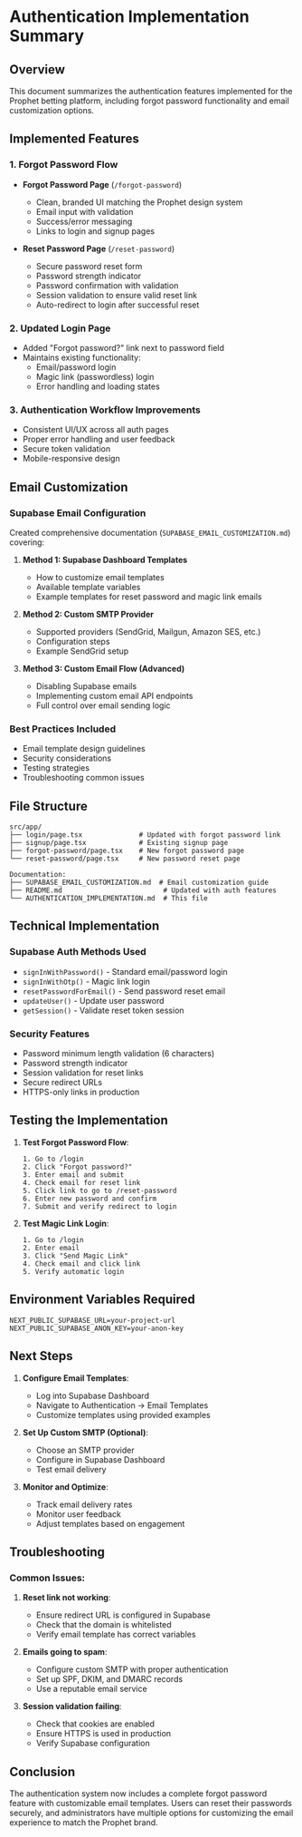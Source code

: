 # Authentication Implementation Summary

## Overview
This document summarizes the authentication features implemented for the Prophet betting platform, including forgot password functionality and email customization options.

## Implemented Features

### 1. Forgot Password Flow
- **Forgot Password Page** (`/forgot-password`)
  - Clean, branded UI matching the Prophet design system
  - Email input with validation
  - Success/error messaging
  - Links to login and signup pages

- **Reset Password Page** (`/reset-password`)
  - Secure password reset form
  - Password strength indicator
  - Password confirmation with validation
  - Session validation to ensure valid reset link
  - Auto-redirect to login after successful reset

### 2. Updated Login Page
- Added "Forgot password?" link next to password field
- Maintains existing functionality:
  - Email/password login
  - Magic link (passwordless) login
  - Error handling and loading states

### 3. Authentication Workflow Improvements
- Consistent UI/UX across all auth pages
- Proper error handling and user feedback
- Secure token validation
- Mobile-responsive design

## Email Customization

### Supabase Email Configuration
Created comprehensive documentation (`SUPABASE_EMAIL_CUSTOMIZATION.md`) covering:

1. **Method 1: Supabase Dashboard Templates**
   - How to customize email templates
   - Available template variables
   - Example templates for reset password and magic link emails

2. **Method 2: Custom SMTP Provider**
   - Supported providers (SendGrid, Mailgun, Amazon SES, etc.)
   - Configuration steps
   - Example SendGrid setup

3. **Method 3: Custom Email Flow (Advanced)**
   - Disabling Supabase emails
   - Implementing custom email API endpoints
   - Full control over email sending logic

### Best Practices Included
- Email template design guidelines
- Security considerations
- Testing strategies
- Troubleshooting common issues

## File Structure

```
src/app/
├── login/page.tsx              # Updated with forgot password link
├── signup/page.tsx             # Existing signup page
├── forgot-password/page.tsx    # New forgot password page
└── reset-password/page.tsx     # New password reset page

Documentation:
├── SUPABASE_EMAIL_CUSTOMIZATION.md  # Email customization guide
├── README.md                         # Updated with auth features
└── AUTHENTICATION_IMPLEMENTATION.md  # This file
```

## Technical Implementation

### Supabase Auth Methods Used
- `signInWithPassword()` - Standard email/password login
- `signInWithOtp()` - Magic link login
- `resetPasswordForEmail()` - Send password reset email
- `updateUser()` - Update user password
- `getSession()` - Validate reset token session

### Security Features
- Password minimum length validation (6 characters)
- Password strength indicator
- Session validation for reset links
- Secure redirect URLs
- HTTPS-only links in production

## Testing the Implementation

1. **Test Forgot Password Flow**:
   ```
   1. Go to /login
   2. Click "Forgot password?"
   3. Enter email and submit
   4. Check email for reset link
   5. Click link to go to /reset-password
   6. Enter new password and confirm
   7. Submit and verify redirect to login
   ```

2. **Test Magic Link Login**:
   ```
   1. Go to /login
   2. Enter email
   3. Click "Send Magic Link"
   4. Check email and click link
   5. Verify automatic login
   ```

## Environment Variables Required

```env
NEXT_PUBLIC_SUPABASE_URL=your-project-url
NEXT_PUBLIC_SUPABASE_ANON_KEY=your-anon-key
```

## Next Steps

1. **Configure Email Templates**:
   - Log into Supabase Dashboard
   - Navigate to Authentication → Email Templates
   - Customize templates using provided examples

2. **Set Up Custom SMTP (Optional)**:
   - Choose an SMTP provider
   - Configure in Supabase Dashboard
   - Test email delivery

3. **Monitor and Optimize**:
   - Track email delivery rates
   - Monitor user feedback
   - Adjust templates based on engagement

## Troubleshooting

### Common Issues:

1. **Reset link not working**:
   - Ensure redirect URL is configured in Supabase
   - Check that the domain is whitelisted
   - Verify email template has correct variables

2. **Emails going to spam**:
   - Configure custom SMTP with proper authentication
   - Set up SPF, DKIM, and DMARC records
   - Use a reputable email service

3. **Session validation failing**:
   - Check that cookies are enabled
   - Ensure HTTPS is used in production
   - Verify Supabase configuration

## Conclusion

The authentication system now includes a complete forgot password feature with customizable email templates. Users can reset their passwords securely, and administrators have multiple options for customizing the email experience to match the Prophet brand.
